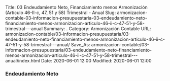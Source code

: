 Title: 03 Endeudamiento Neto, Financiamiento menos Armonización (Artículo 46-II-c, 47, 51 y 58) Trimestral - Anual
Slug: armonizacion-contable-03-informacion-presupuestaria-03-endeudamiento-neto-financiamiento-menos-armonizacion-articulo-46-ii-c-47-51-y-58-trimestral---anual
Summary: .
Category: Armonización Contable
URL: armonizacion-contable/03-informacion-presupuestaria/03-endeudamiento-neto-financiamiento-menos-armonizacion-articulo-46-ii-c-47-51-y-58-trimestral---anual/
Save_As: armonizacion-contable/03-informacion-presupuestaria/03-endeudamiento-neto-financiamiento-menos-armonizacion-articulo-46-ii-c-47-51-y-58-trimestral---anual/index.html
Date: 2020-06-01 12:00
Modified: 2020-06-01 12:00


 



### Endeudamiento Neto



